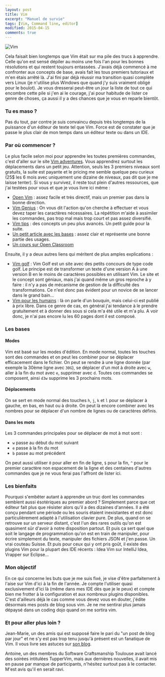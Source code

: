 ```yaml
---
layout: post
title: Vim
excerpt: "Manuel de survie"
tags: [Vim, Command line, editor]
modified: 2015-04-15
comments: true
---
```


![Vim]({{site.url}}/images/vim.png)

Cela faisait bien longtemps que Vim était sur ma pile des trucs à apprendre. Celle qu'on est sensé dépiler au moins une fois l'an pour les bonnes résolutions et qui restent toujours entassées. J'avais déjà commencé à me confronter aux concepts de base, avais fait les tous premiers tutoriaux et m'en étais arrêté là. J'ai fini par déjà réussir ma transition quasi complète vers Linux (je n'utilise plus Windows que quand j'y suis vraiment obligé pour le boulot).
Je vous dresserai peut-être un jour la liste de tout ce qui encombre cette pile si j'en ai le courage, j'ai pour habitude de lister ce genre de choses, ça aussi il y a des chances que je vous en reparle bientôt.

### Tu es maso ?

Pas du tout, par contre je suis convaincu depuis très longtemps de la puissance d'un éditeur de texte tel que Vim. Force est de constater que je passe le plus clair de mon temps dans un éditeur texte ou dans un IDE.

### Par où commencer ?

Le plus facile selon moi pour apprendre les toutes premières commandes, c'est d'aller sur le site [Vim adventures](http://vim-adventures.com/). Vous apprendrez surtout les déplacements dans un petit jeu. Attention, seuls les 3 premiers niveaux sont gratuits, la suite est payante et le pricing me semble quelque peu curieux (25$ les 6 mois avec uniquement une dizaine de niveaux, pas dit que je me laisse tenter).
Si vous y survivez, il reste tout plein d'autres ressources, que j'ai testées pour vous et que je vous livre ici même :

* [Open Vim](http://www.openvim.com/) : assez facile et très directif, mais un premier pas dans la bonne direction.
* [Vim Genius](http://www.vimgenius.com/) : On vous dit l'action qu'on cherche à effectuer et vous devez taper les caractères nécessaires. La répétition m'aide à assimiler les commandes, pas trop mal mais trop court et pas assez diversifié.
* [Vim tips](http://rayninfo.co.uk/vimtips.html) : des concepts un peu plus avancés. Un petit guide pour la suite.
* [Un petit article avec les bases](http://yannesposito.com/Scratch/fr/blog/Learn-Vim-Progressively/) : assez clair et représente une bonne partie des usages.
* [Un cours sur Open Classroom](http://openclassrooms.com/courses/reprenez-le-controle-a-l-aide-de-linux/vim-l-editeur-de-texte-du-programmeur)

Ensuite, il y a deux autres liens qui méritent de plus amples explications :

* [Vim golf](http://www.vimgolf.com/) : Vim Golf est un site avec des petits concours de type code golf. Le principe est de transformer un texte d'une version A à une version B en le moins de caractères possibles en utilisant Vim. Le site et le concept sont géniaux, mais j'ai quand même un gros reproche à y faire : il n'y a pas de mécanisme de gestion de la difficulté des transformations. Ce n'est donc pas évident pour un novice de se lancer dans le grand bain...
* [Vim pour les humains](https://vimebook.com/) : là on parle d'un bouquin, mais celui-ci est publié à prix libre. Dans ce genre de cas, en général j'ai tendance à le prendre gratuitement et à donner des sous si cela m'a été utile et m'a plu. A voir donc, je n'ai pas encore lu les 60 pages dont il est composé.

### Les bases

#### Modes

Vim est basé sur les modes d'édition. En mode normal, toutes les touches sont des commandes et on peut les combiner pour se déplacer efficacement dans le fichier. On peut se rendre à une ligne donnée (par exemple la 30ème ligne avec `30G`), se déplacer d'un mot à droite avec `w`, aller à la fin du mot avec `e`, supprimer avec `d`. Toutes ces commandes se composent, ainsi `d3w` supprime les 3 prochains mots.

#### Déplacements

On se sert en mode normal des touches `h`, `j`, `k` et `l` pour se déplacer à gauche, en bas, en haut ou à droite. On peut là encore combiner avec les nombres pour se déplacer d'un nombre de lignes ou de caractères définis.

#### Dans les mots

Les 3 commandes principales pour se déplacer de mot à mot sont :

* `w` passe au début du mot suivant
* `e` passe à la fin du mot
* `b` passe au mot précédent

On peut aussi utiliser `0` pour aller en fin de ligne, `$` pour la fin, `^` pour le premier caractère non espacement de la ligne et des centaines d'autres commandes que je ne vous ferai pas l'affront de lister ici.

### Les bienfaits

Pourquoi s'embêter autant à apprendre un truc dont les commandes semblent aussi ésotériques au premier abord ? Simplement parce que cet éditeur fait plus que résister alors qu'il a des dizaines d'années. Il a été conçu pendant une période ou les souris étaient inexistantes et est donc particulièrement adapté à l'utilisation clavier pure.
De plus, quand on se retrouve sur un serveur distant, c'est l'un des rares outils qu'on est quasiment sûr d'avoir à notre disposition partout. Et puis ça sert quel que soit le langage de programmation qu'on est en train de manipuler, pour écrire simplement du texte, manipuler des fichiers JSON et j'en passe. Un vrai couteau Suisse.
Et puis pour ceux qui y ont pris goût, il existe des plugins Vim pour la plupart des IDE récents : Idea Vim sur IntelliJ Idea, Vrapper sur Eclipse...

### Mon objectif

En ce qui concerne les buts que je me suis fixé, je vise d'être parfaitement à l'aise sur Vim d'ici à la fin de l'année. Je compte l'utiliser quasi exclusivement d'ici là (même dans mes IDE dès que je le peux) et compte bien me frotter à la configuration et aux nombreux plugins disponibles.
C'est d'ailleurs déjà le cas comme vous devez vous en douter, j'édite désormais mes posts de blog sous vim. Je ne me sentirai plus jamais dépaysé dans un coding dojo quand on me sortira vim.

### Et pour aller plus loin ?

Jean-Marie, un des amis qui est supposé faire le pari du "un post de blog par jour" et ne s'y est pas trop tenu jusqu'à présent est un fanatique de Vim. Il vous livre ses astuces sur [son blog](http://randomblog.fr).

Antoine, un des membres du Software Craftsmanship Toulouse avait lancé des soirées intitulées TupperVim, mais aux dernières nouvelles, il avait mis en pause par manque de participants, n'hésitez surtout pas à le contacter. M'est avis qu'il en serait ravi.

